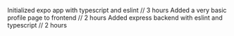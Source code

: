 Initialized expo app with typescript and eslint // 3 hours
Added a very basic profile page to frontend // 2 hours
Added express backend with eslint and typescript // 2 hours
